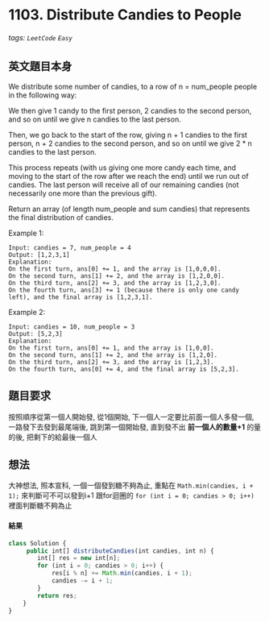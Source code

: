 # 1103. Distribute Candies to People
###### tags: `LeetCode` `Easy`

## 英文題目本身
We distribute some number of candies, to a row of n = num_people people in the following way:

We then give 1 candy to the first person, 2 candies to the second person, and so on until we give n candies to the last person.

Then, we go back to the start of the row, giving n + 1 candies to the first person, n + 2 candies to the second person, and so on until we give 2 * n candies to the last person.

This process repeats (with us giving one more candy each time, and moving to the start of the row after we reach the end) until we run out of candies.  The last person will receive all of our remaining candies (not necessarily one more than the previous gift).

Return an array (of length num_people and sum candies) that represents the final distribution of candies.

 

Example 1:
```
Input: candies = 7, num_people = 4
Output: [1,2,3,1]
Explanation:
On the first turn, ans[0] += 1, and the array is [1,0,0,0].
On the second turn, ans[1] += 2, and the array is [1,2,0,0].
On the third turn, ans[2] += 3, and the array is [1,2,3,0].
On the fourth turn, ans[3] += 1 (because there is only one candy left), and the final array is [1,2,3,1].
```
Example 2:
```
Input: candies = 10, num_people = 3
Output: [5,2,3]
Explanation: 
On the first turn, ans[0] += 1, and the array is [1,0,0].
On the second turn, ans[1] += 2, and the array is [1,2,0].
On the third turn, ans[2] += 3, and the array is [1,2,3].
On the fourth turn, ans[0] += 4, and the final array is [5,2,3].
```
## 題目要求
按照順序從第一個人開始發, 從1個開始, 下一個人一定要比前面一個人多發一個, 一路發下去發到最尾端後, 跳到第一個開始發, 直到發不出 **前一個人的數量+1** 的量的後, 把剩下的給最後一個人
## 想法
大神想法, 照本宣科, 一個一個發到糖不夠為止, 重點在 `Math.min(candies, i + 1);` 來判斷可不可以發到i+1
跟for迴圈的 `for (int i = 0; candies > 0; i++)` 裡面判斷糖不夠為止
#### 結果
```javascript
class Solution {
     public int[] distributeCandies(int candies, int n) {
        int[] res = new int[n];
        for (int i = 0; candies > 0; i++) {
            res[i % n] += Math.min(candies, i + 1);
            candies -= i + 1;
        }
        return res;
    }
}
```
